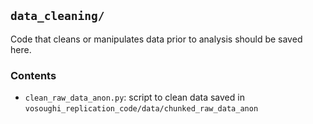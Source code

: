 ## `data_cleaning/`

Code that cleans or manipulates data prior to analysis should be saved here.

### Contents
- `clean_raw_data_anon.py`: script to clean data saved in `vosoughi_replication_code/data/chunked_raw_data_anon`